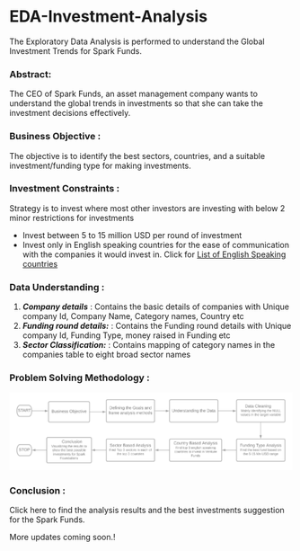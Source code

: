 # EDA-Investment-Analysis
The Exploratory Data Analysis is performed to understand the Global Investment Trends for Spark Funds.

### Abstract:

The CEO of Spark Funds, an asset management company wants to understand the global trends in investments so that she can take the investment decisions effectively.

### Business Objective :

The objective is to identify the best sectors, countries, and a suitable investment/funding type for making investments.

### Investment Constraints :

Strategy is to invest where most other investors are investing with below 2 minor restrictions for investments
- Invest between 5 to 15 million USD per round of investment 
- Invest only in English speaking countries for the ease of communication with the companies it would invest in.
  Click for [List of English Speaking countries](https://en.wikipedia.org/wiki/List_of_territorial_entities_where_English_is_an_official_language)

### Data Understanding :

1. **_Company details_** : Contains the basic details of companies with Unique company Id, Company Name, Category names, Country etc
2. **_Funding round details:_** : Contains the Funding round details with Unique company Id, Funding Type, money raised in Funding etc
3. **_Sector Classification:_** : Contains mapping of category names in the companies table to eight broad sector names

### Problem Solving Methodology :

![Algorithm](https://github.com/AbhishekKumar-0311/EDA-Investment-Analysis/blob/master/Presentation/Investment%20Analysis.png)

### Conclusion :

Click here to find the analysis results and the best investments suggestion for the Spark Funds.


More updates coming soon.!
